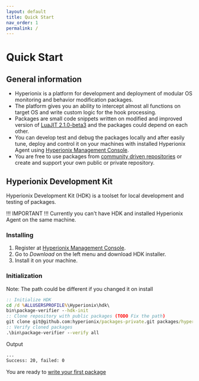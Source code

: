 ```yaml
---
layout: default
title: Quick Start
nav_order: 1
permalink: /
---
```


# Quick Start

## General information
* Hyperionix is a platform for development and deployment of modular OS monitoring and behavior modification packages.
* The platform gives you an ability to intercept almost all functions on target OS and write custom logic for the hook processing.
* Packages are small code snippets written on modified and improved version of <a href="https://luajit.org/" target="_blank">LuaJIT 2.1.0-beta3</a> and the packages could depend on each other.
* You can develop test and debug the packages locally and after easily tune, deploy and control it on your machines with installed Hyperionix Agent using <a href="https://admin.hyperionix.com/" target="_blank">Hyperionix Management Console</a>.
* You are free to use packages from <a href="https://github.com/topics/hyperionix-packages" target="_blank">community driven repositories</a> or create and support your own public or private repository.

## Hyperionix Development Kit

Hyperionix Development Kit (HDK) is a toolset for local development and testing of packages.

!!! IMPORTANT !!! Currently you can't have HDK and installed Hyperionix Agent on the same machine.

### Installing
1. Register at <a href="https://admin.hyperionix.com/" target="_blank">Hyperionix Management Console</a>.
2. Go to *Download* on the left menu and download HDK installer.
3. Install it on your machine.

### Initialization
Note: The path could be different if you changed it on install

```bat
:: Initialize HDK
cd /d %ALLUSERSPROFILE%\Hyperionix\hdk\
bin\package-verifier --hdk-init
:: Clone repository with public packages (TODO Fix the path)
git clone git@github.com:hyperionix/packages-private.git packages/hyperionix
:: Verify cloned packages
.\bin\package-verifier --verify all
```
Output
```bat
...
Success: 20, failed: 0
```
You are ready to [write your first package](quick-package)